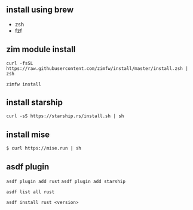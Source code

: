 ## install using brew
- zsh
- fzf

## zim module install
`curl -fsSL https://raw.githubusercontent.com/zimfw/install/master/install.zsh | zsh`

`zimfw install`

## install starship
`curl -sS https://starship.rs/install.sh | sh`

## install mise
`$ curl https://mise.run | sh`


## asdf plugin
`asdf plugin add rust`
`asdf plugin add starship`

`asdf list all rust`

`asdf install rust <version>`
